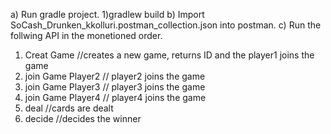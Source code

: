 a) Run gradle project. 
   1)gradlew build
b) Import SoCash_Drunken_kkolluri.postman_collection.json into postman.
c) Run the follwing API in the monetioned order. 
   1) Creat Game //creates a new game, returns ID and the player1 joins the game
   2) join Game Player2 // player2 joins the game
   3) join Game Player3 // player3 joins the game
   4) join Game Player4 // player4 joins the game
   5) deal //cards are dealt
   6) decide //decides the winner
